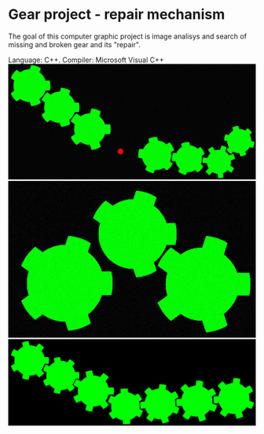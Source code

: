 # Gear project - repair mechanism

The goal of this computer graphic project is image analisys and search of missing and broken gear and its "repair".

Language: C++. Compiler: Microsoft Visual C++
<img src="gear_project/pic/0001.bmp"/>
<img src="gear_project/pic/0008.bmp"/>
<img src="gear_project/out.bmp"/>

